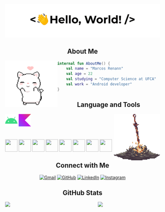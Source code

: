 
<img src="./gifs/output-onlinegiftools.gif">

<h2 align="center">About Me</h2>

<img align="left" width="170" height="150" src="./gifs/2iFd.gif">


```kotlin
internal fun AboutMe() {
	val name = "Marcos Renann"
	val age = 22
	val studying = "Computer Science at UFCA"
	val work = "Android developer"
}
```

<h2 align="center">Language and Tools</h2>

<img align="right" height="150px" width="150px" src="./gifs/bonefire.gif">

<code><img height="40" width="40" src="https://raw.githubusercontent.com/github/explore/80688e429a7d4ef2fca1e82350fe8e3517d3494d/topics/android/android.png"></code>
<code><img height="40" width="40" src="https://raw.githubusercontent.com/github/explore/80688e429a7d4ef2fca1e82350fe8e3517d3494d/topics/kotlin/kotlin.png"></code>

#

<code><img height="40" width="40" src="https://camo.githubusercontent.com/518977ed5e52020624daf41cf644046368af610f19a7b1220dd1d58377d08288/68747470733a2f2f70726f66696c696e61746f722e7269736861762e6465762f736b696c6c732d6173736574732f72656163742d6f726967696e616c2d776f72646d61726b2e737667"></code>
<code><img height="40" width="40" src="https://camo.githubusercontent.com/a40a57becbe68bc3c482bdf1f209c8b091ee63f58173117037ac6aa5f96d4a72/68747470733a2f2f70726f66696c696e61746f722e7269736861762e6465762f736b696c6c732d6173736574732f7675656a732d6f726967696e616c2d776f72646d61726b2e737667"></code>
<code><img height="40" width="40" src="https://camo.githubusercontent.com/7a2b6137fa6818b1c85f86347a6b4a75ee52681d4a190c506df972e3c5459980/68747470733a2f2f70726f66696c696e61746f722e7269736861762e6465762f736b696c6c732d6173736574732f6a6176617363726970742d6f726967696e616c2e737667"></code>
<code><img height="40" width="40" src="https://camo.githubusercontent.com/1f14c9c472b21cf8790a4fb6914be3a3181e957ecc2b397775f06a989d20cb37/68747470733a2f2f70726f66696c696e61746f722e7269736861762e6465762f736b696c6c732d6173736574732f637373332d6f726967696e616c2d776f72646d61726b2e737667"></code>
<code><img height="40" width="40" src="https://camo.githubusercontent.com/bfa71fe5e1eb3ca57a7e4ef9c6b2ca21414c4fdab27ac6861e211e7cfe8f7d9f/68747470733a2f2f70726f66696c696e61746f722e7269736861762e6465762f736b696c6c732d6173736574732f68746d6c352d6f726967696e616c2d776f72646d61726b2e737667"></code>
<code><img height="40" width="40" src="https://camo.githubusercontent.com/48c9507b62d83559dc3aef4f3951293b15ab2f5fa1029bdf6ec42f9fa062e775/68747470733a2f2f70726f66696c696e61746f722e7269736861762e6465762f736b696c6c732d6173736574732f6e6f64656a732d6f726967696e616c2d776f72646d61726b2e737667"></code>
<code><img height="40" width="40" src="https://camo.githubusercontent.com/d10e5aa8ba67f1eb109da4e98cd75adfa42df2e6019f8222cfa14c0088ac674d/68747470733a2f2f70726f66696c696e61746f722e7269736861762e6465762f736b696c6c732d6173736574732f707974686f6e2d6f726967696e616c2e737667"></code>
<code><img height="40" width="40" src="https://camo.githubusercontent.com/67704b43eaee79d5db2e0ac9b288ca2eda7f8cdaaadce80ce77d44f8d08d3d95/68747470733a2f2f70726f66696c696e61746f722e7269736861762e6465762f736b696c6c732d6173736574732f632d6f726967696e616c2e737667"></code>

<h2 align="center">Connect with Me</h2>

<p align="center">
<a href="mailto:marcos.renann.br@gmail.com"><img src="https://img.icons8.com/bubbles/50/000000/gmail.png" alt="Gmail"/></a>
<a href="https://github.com/mrenann"><img src="https://img.icons8.com/bubbles/50/000000/github.png" alt="GitHub"/></a>
<a href="https://linkedin.com/in/marcos-renann"><img src="https://img.icons8.com/bubbles/50/000000/linkedin.png" alt="LinkedIn"/></a>
<a href="https://instagram.com/marcos_renann"><img src="https://img.icons8.com/bubbles/50/000000/instagram.png" alt="Instagram"/></a>
</p>

<h2 align="center">GitHub Stats</h2>

<img src="https://github-readme-stats.vercel.app/api?username=mrenann&show_icons=true&count_private=true&hide_border=true&theme=midnight-purple" align="left" width="49%" />  
<img src="https://github-readme-stats.vercel.app/api/top-langs/?username=mrenann&hide_border=true&layout=compact&theme=midnight-purple" align="right" width="40%" />
